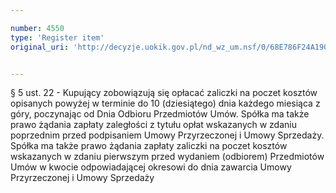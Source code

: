 ```yaml
---

number: 4550
type: 'Register item'
original_uri: 'http://decyzje.uokik.gov.pl/nd_wz_um.nsf/0/68E786F24A19037FC1257B58003A73DA?OpenDocument'


---
```


§ 5 ust. 22 - Kupujący zobowiązują się opłacać zaliczki na poczet kosztów opisanych powyżej w terminie do 10 (dziesiątego) dnia każdego miesiąca z góry, poczynając od Dnia Odbioru Przedmiotów Umów. Spółka ma także prawo żądania zapłaty zaległości z tytułu opłat wskazanych w zdaniu poprzednim przed podpisaniem Umowy Przyrzeczonej i Umowy Sprzedaży. Spółka ma także prawo żądania zapłaty zaliczki na poczet kosztów wskazanych w zdaniu pierwszym przed wydaniem (odbiorem) Przedmiotów Umów w kwocie odpowiadającej okresowi do dnia zawarcia Umowy Przyrzeczonej i Umowy Sprzedaży
